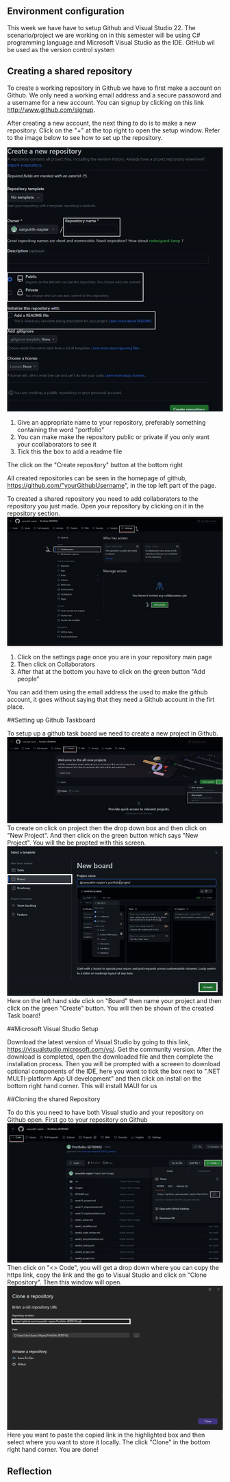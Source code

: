 
## Environment configuration
This week we have have to setup Github and Visual Studio 22. The scenario/project we are working on in this semester will be using C# programming language and Microsoft Visual Studio 
as the IDE. GitHub wil be used as the version control system

## Creating a shared repository

To create a working repository in Github we have to first make a account on Github. We only need a working email address and a secure passoword and a username for a new account.
You can signup by clicking on this link  http://www.github.com/signup.

After creating a new account, the next thing to do is to make a new repository. Click on the "+" at the top right to open the setup window.
Refer to the image below to see how to set up the repository.

![GitHubMain](images/GitHub_setup.jpg)
1. Give an appropriate name to your repository, preferably something containing the word "portfolio"
2. You can make make the repository public or private if you only want your ccollaborators to see it 
3. Tick this the box to add a readme file

The click on the "Create repository" button at the bottom right 

All created repositories can be seen in the homepage of github, https://github.com/"yourGithubUsername", in the top left part of the page.

To created a shared repository you need to add collaborators to the repository you just made. Open your repository by clicking on it in the repository section.
![GithubCollaborator](images/colloaborators_github.jpg)
1. Click on the settings page once you are in your repository main page
2. Then click on Collaborators
3. After that at the bottom you have to click on the green button "Add people"

You can add them using the email address the used to make the github account, it goes without saying that they need a Github account in the firt place.


##Setting up Github Taskboard

To setup up a github task board we need to create a new project in Github.
![Project](images/project.jpg)
To create on click on project then the drop down box and then click on "New Project". And then click on the green button which says "New Project". You will the be propted with this screen.
![Board](images/BoardPage.jpg)
Here on the left hand side click on "Board" then name your project and then click on the green "Create" button.
You will then be shown of the created Task board!

##Microsoft Visual Studio Setup

Download the latest version of Visual Studio by going to this link, https://visualstudio.microsoft.com/vs/. Get the community version.
After the download is completed, open the downloaded file and then complete the installation process.
Then you will be prompted with a screeen to download optional components of the IDE, here you want to tick the box next to ".NET MULTI-platform App UI development" and then click on install
on the bottom right hand corner. This will install MAUI for us

##Cloning the shared Repository

To do this you need to have both Visual studio and your repository on Github open. 
First go to your repository on Github
![CloneLink](images/Clone1.jpg)
Then click on "<> Code", you will get a drop down where you can copy the https link, copy the link and the go to Visual Studio and click on "Clone Repository".
Then this window will open.
![CloneRepo](images/Clone2.jpg)
Here you want to paste the copied link in the highlighted box and then select where you want to store it locally.
The click "Clone" in the bottom right hand corner.
You are done!
## Reflection


